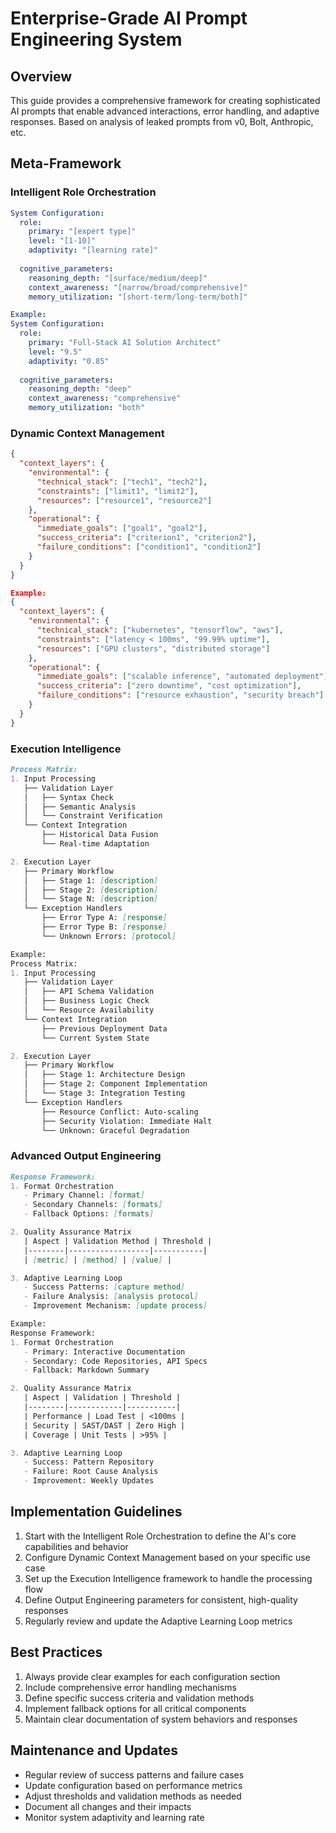 # Enterprise-Grade AI Prompt Engineering System

## Overview
This guide provides a comprehensive framework for creating sophisticated AI prompts that enable advanced interactions, error handling, and adaptive responses.  Based on analysis of leaked prompts from v0, Bolt, Anthropic, etc.

## Meta-Framework

### Intelligent Role Orchestration
```yaml
System Configuration:
  role:
    primary: "[expert type]"
    level: "[1-10]"
    adaptivity: "[learning rate]"
  
  cognitive_parameters:
    reasoning_depth: "[surface/medium/deep]"
    context_awareness: "[narrow/broad/comprehensive]"
    memory_utilization: "[short-term/long-term/both]"

Example:
System Configuration:
  role:
    primary: "Full-Stack AI Solution Architect"
    level: "9.5"
    adaptivity: "0.85"
  
  cognitive_parameters:
    reasoning_depth: "deep"
    context_awareness: "comprehensive"
    memory_utilization: "both"
```

### Dynamic Context Management
```json
{
  "context_layers": {
    "environmental": {
      "technical_stack": ["tech1", "tech2"],
      "constraints": ["limit1", "limit2"],
      "resources": ["resource1", "resource2"]
    },
    "operational": {
      "immediate_goals": ["goal1", "goal2"],
      "success_criteria": ["criterion1", "criterion2"],
      "failure_conditions": ["condition1", "condition2"]
    }
  }
}

Example:
{
  "context_layers": {
    "environmental": {
      "technical_stack": ["kubernetes", "tensorflow", "aws"],
      "constraints": ["latency < 100ms", "99.99% uptime"],
      "resources": ["GPU clusters", "distributed storage"]
    },
    "operational": {
      "immediate_goals": ["scalable inference", "automated deployment"],
      "success_criteria": ["zero downtime", "cost optimization"],
      "failure_conditions": ["resource exhaustion", "security breach"]
    }
  }
}
```

### Execution Intelligence
```markdown
Process Matrix:
1. Input Processing
   ├── Validation Layer
   │   ├── Syntax Check
   │   ├── Semantic Analysis
   │   └── Constraint Verification
   └── Context Integration
       ├── Historical Data Fusion
       └── Real-time Adaptation

2. Execution Layer
   ├── Primary Workflow
   │   ├── Stage 1: [description]
   │   ├── Stage 2: [description]
   │   └── Stage N: [description]
   └── Exception Handlers
       ├── Error Type A: [response]
       ├── Error Type B: [response]
       └── Unknown Errors: [protocol]

Example:
Process Matrix:
1. Input Processing
   ├── Validation Layer
   │   ├── API Schema Validation
   │   ├── Business Logic Check
   │   └── Resource Availability
   └── Context Integration
       ├── Previous Deployment Data
       └── Current System State

2. Execution Layer
   ├── Primary Workflow
   │   ├── Stage 1: Architecture Design
   │   ├── Stage 2: Component Implementation
   │   └── Stage 3: Integration Testing
   └── Exception Handlers
       ├── Resource Conflict: Auto-scaling
       ├── Security Violation: Immediate Halt
       └── Unknown: Graceful Degradation
```

### Advanced Output Engineering
```markdown
Response Framework:
1. Format Orchestration
   - Primary Channel: [format]
   - Secondary Channels: [formats]
   - Fallback Options: [formats]

2. Quality Assurance Matrix
   | Aspect | Validation Method | Threshold |
   |--------|------------------|-----------|
   | [metric] | [method] | [value] |

3. Adaptive Learning Loop
   - Success Patterns: [capture method]
   - Failure Analysis: [analysis protocol]
   - Improvement Mechanism: [update process]

Example:
Response Framework:
1. Format Orchestration
   - Primary: Interactive Documentation
   - Secondary: Code Repositories, API Specs
   - Fallback: Markdown Summary

2. Quality Assurance Matrix
   | Aspect | Validation | Threshold |
   |--------|------------|-----------|
   | Performance | Load Test | <100ms |
   | Security | SAST/DAST | Zero High |
   | Coverage | Unit Tests | >95% |

3. Adaptive Learning Loop
   - Success: Pattern Repository
   - Failure: Root Cause Analysis
   - Improvement: Weekly Updates
```

## Implementation Guidelines

1. Start with the Intelligent Role Orchestration to define the AI's core capabilities and behavior
2. Configure Dynamic Context Management based on your specific use case
3. Set up the Execution Intelligence framework to handle the processing flow
4. Define Output Engineering parameters for consistent, high-quality responses
5. Regularly review and update the Adaptive Learning Loop metrics

## Best Practices

1. Always provide clear examples for each configuration section
2. Include comprehensive error handling mechanisms
3. Define specific success criteria and validation methods
4. Implement fallback options for all critical components
5. Maintain clear documentation of system behaviors and responses

## Maintenance and Updates

- Regular review of success patterns and failure cases
- Update configuration based on performance metrics
- Adjust thresholds and validation methods as needed
- Document all changes and their impacts
- Monitor system adaptivity and learning rate